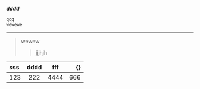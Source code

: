 ___dddd___

```
qqq
wewewe
```

---
> wewew
>> jjjhjh

sss|dddd|fff|{}
:-----|:-----------:|:-----------:|----------:
123|222|4444|666

